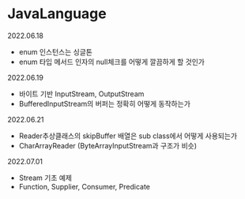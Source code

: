 # JavaLanguage

2022.06.18
- enum 인스턴스는 싱글톤
- enum 타입 메서드 인자의 null체크를 어떻게 깔끔하게 할 것인가

2022.06.19
- 바이트 기반 InputStream, OutputStream 
- BufferedInputStream의 버퍼는 정확히 어떻게 동작하는가

2022.06.21
- Reader추상클래스의 skipBuffer 배열은 sub class에서 어떻게 사용되는가
- CharArrayReader (ByteArrayInputStream과 구조가 비슷)

2022.07.01
- Stream 기초 예제
- Function, Supplier, Consumer, Predicate
